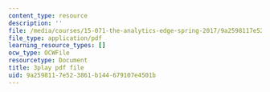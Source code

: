 ```yaml
---
content_type: resource
description: ''
file: /media/courses/15-071-the-analytics-edge-spring-2017/9a2598117e523861b144679107e4501b_8jpO-p1YvdM.pdf
file_type: application/pdf
learning_resource_types: []
ocw_type: OCWFile
resourcetype: Document
title: 3play pdf file
uid: 9a259811-7e52-3861-b144-679107e4501b
---
```

